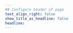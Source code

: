 ```yaml
---
## Configure header of page
text_align_right: false
show_title_as_headline: false
headline: 
---
```


<!-- this is a subheadline -->
<!--I'm a Hugo theme you'll want to hang out with. :fr:  -->
